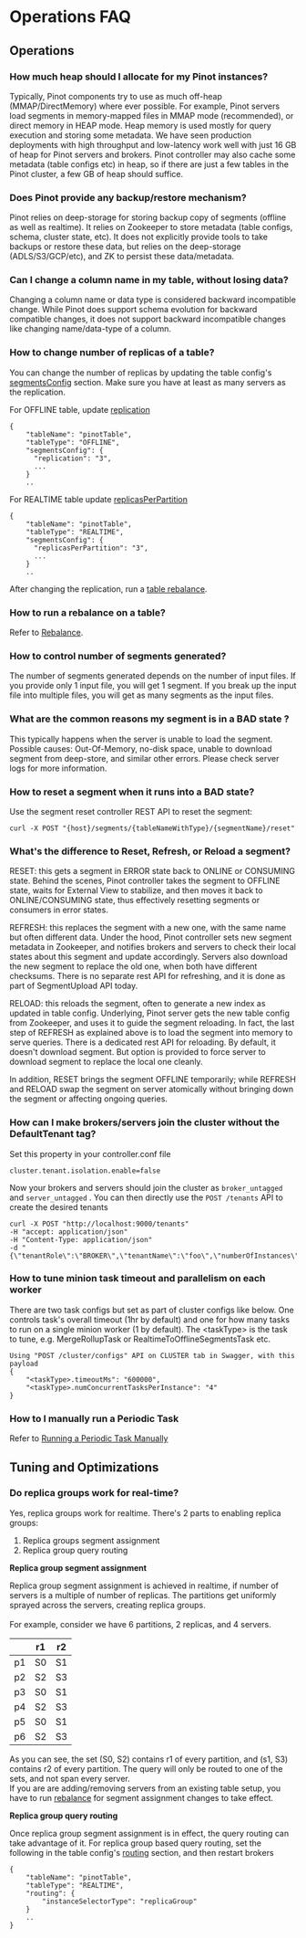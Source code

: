 # Operations FAQ

## Operations

### How much heap should I allocate for my Pinot instances?

Typically, Pinot components try to use as much off-heap (MMAP/DirectMemory) where ever possible. For example, Pinot servers load segments in memory-mapped files in MMAP mode (recommended), or direct memory in HEAP mode. Heap memory is used mostly for query execution and storing some metadata. We have seen production deployments with high throughput and low-latency work well with just 16 GB of heap for Pinot servers and brokers. Pinot controller may also cache some metadata (table configs etc) in heap, so if there are just a few tables in the Pinot cluster, a few GB of heap should suffice.

### Does Pinot provide any backup/restore mechanism?

Pinot relies on deep-storage for storing backup copy of segments (offline as well as realtime). It relies on Zookeeper to store metadata (table configs, schema, cluster state, etc). It does not explicitly provide tools to take backups or restore these data, but relies on the deep-storage (ADLS/S3/GCP/etc), and ZK to persist these data/metadata.

### Can I change a column name in my table, without losing data?

Changing a column name or data type is considered backward incompatible change. While Pinot does support schema evolution for backward compatible changes, it does not support backward incompatible changes like changing name/data-type of a column.

### How to change number of replicas of a table?

You can change the number of replicas by updating the table config's [segmentsConfig](https://docs.pinot.apache.org/basics/components/table#segmentsconfig-1) section. Make sure you have at least as many servers as the replication.

For OFFLINE table, update [replication](https://docs.pinot.apache.org/basics/components/table#segmentsconfig-1)

```
{ 
    "tableName": "pinotTable", 
    "tableType": "OFFLINE", 
    "segmentsConfig": {
      "replication": "3", 
      ... 
    }
    ..
```

For REALTIME table update [replicasPerPartition](https://docs.pinot.apache.org/basics/components/table#segmentsconfig)

```
{ 
    "tableName": "pinotTable", 
    "tableType": "REALTIME", 
    "segmentsConfig": {
      "replicasPerPartition": "3", 
      ... 
    }
    ..
```

After changing the replication, run a [table rebalance](./#how-to-run-a-rebalance-on-a-table).

### How to run a rebalance on a table?

Refer to [Rebalance](../../../operators/operating-pinot/rebalance/).

### How to control number of segments generated?

The number of segments generated depends on the number of input files. If you provide only 1 input file, you will get 1 segment. If you break up the input file into multiple files, you will get as many segments as the input files.

### What are the common reasons my segment is in a BAD state ?

This typically happens when the server is unable to load the segment. Possible causes: Out-Of-Memory, no-disk space, unable to download segment from deep-store, and similar other errors. Please check server logs for more information.

### How to reset a segment when it runs into a BAD state?

Use the segment reset controller REST API to reset the segment:

```
curl -X POST "{host}/segments/{tableNameWithType}/{segmentName}/reset"
```

### What's the difference to Reset, Refresh, or Reload a segment?

RESET: this gets a segment in ERROR state back to ONLINE or CONSUMING state. Behind the scenes, Pinot controller takes the segment to OFFLINE state, waits for External View to stabilize, and then moves it back to ONLINE/CONSUMING state, thus effectively resetting segments or consumers in error states.

REFRESH: this replaces the segment with a new one, with the same name but often different data. Under the hood, Pinot controller sets new segment metadata in Zookeeper, and notifies brokers and servers to check their local states about this segment and update accordingly. Servers also download the new segment to replace the old one, when both have different checksums. There is no separate rest API for refreshing, and it is done as part of SegmentUpload API today.

RELOAD: this reloads the segment, often to generate a new index as updated in table config. Underlying, Pinot server gets the new table config from Zookeeper, and uses it to guide the segment reloading. In fact, the last step of REFRESH as explained above is to load the segment into memory to serve queries. There is a dedicated rest API for reloading. By default, it doesn't download segment. But option is provided to force server to download segment to replace the local one cleanly.

In addition, RESET brings the segment OFFLINE temporarily; while REFRESH and RELOAD swap the segment on server atomically without bringing down the segment or affecting ongoing queries.

### How can I make brokers/servers join the cluster without the DefaultTenant tag?

Set this property in your controller.conf file

```
cluster.tenant.isolation.enable=false
```

Now your brokers and servers should join the cluster as `broker_untagged` and `server_untagged` . You can then directly use the `POST /tenants` API to create the desired tenants

```
curl -X POST "http://localhost:9000/tenants" 
-H "accept: application/json" 
-H "Content-Type: application/json" 
-d "{\"tenantRole\":\"BROKER\",\"tenantName\":\"foo\",\"numberOfInstances\":1}"
```

### How to tune minion task timeout and parallelism on each worker

There are two task configs but set as part of cluster configs like below. One controls task's overall timeout (1hr by default) and one for how many tasks to run on a single minion worker (1 by default). The \<taskType> is the task to tune, e.g. MergeRollupTask or RealtimeToOfflineSegmentsTask etc.

```
Using "POST /cluster/configs" API on CLUSTER tab in Swagger, with this payload
{
	"<taskType>.timeoutMs": "600000",
	"<taskType>.numConcurrentTasksPerInstance": "4"
}
```

### How to I manually run a Periodic Task

Refer to [Running a Periodic Task Manually](../../components/controller.md#running-the-periodic-task-manually)

## Tuning and Optimizations

### Do replica groups work for real-time? <a href="#docs-internal-guid-3eddb872-7fff-0e2a-b4e3-b1b43454add3" id="docs-internal-guid-3eddb872-7fff-0e2a-b4e3-b1b43454add3"></a>

Yes, replica groups work for realtime. There's 2 parts to enabling replica groups:

1. Replica groups segment assignment
2. Replica group query routing

**Replica group segment assignment**

Replica group segment assignment is achieved in realtime, if number of servers is a multiple of number of replicas. The partitions get uniformly sprayed across the servers, creating replica groups.\
\
For example, consider we have 6 partitions, 2 replicas, and 4 servers.

|    | r1 | r2 |
| -- | -- | -- |
| p1 | S0 | S1 |
| p2 | S2 | S3 |
| p3 | S0 | S1 |
| p4 | S2 | S3 |
| p5 | S0 | S1 |
| p6 | S2 | S3 |

As you can see, the set (S0, S2) contains r1 of every partition, and (s1, S3) contains r2 of every partition. The query will only be routed to one of the sets, and not span every server.\
If you are are adding/removing servers from an existing table setup, you have to run [rebalance](./#how-to-run-a-rebalance-on-a-table) for segment assignment changes to take effect.

**Replica group query routing**

Once replica group segment assignment is in effect, the query routing can take advantage of it. For replica group based query routing, set the following in the table config's [routing](https://docs.pinot.apache.org/basics/components/table#routing) section, and then restart brokers

```
{
    "tableName": "pinotTable", 
    "tableType": "REALTIME",
    "routing": {
        "instanceSelectorType": "replicaGroup"
    }
    ..
}
```

##
